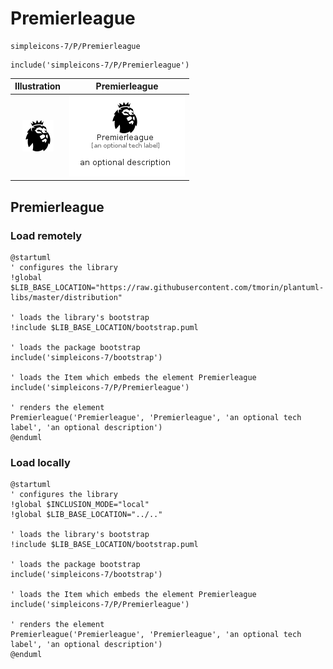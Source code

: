 # Premierleague


```text
simpleicons-7/P/Premierleague
```

```text
include('simpleicons-7/P/Premierleague')
```



| Illustration | Premierleague |
| :---: | :---: |
| ![illustration for Illustration](../../simpleicons-7/P/Premierleague.png) | ![illustration for Premierleague](../../simpleicons-7/P/Premierleague.Local.png) |




## Premierleague

### Load remotely
```plantuml
@startuml
' configures the library
!global $LIB_BASE_LOCATION="https://raw.githubusercontent.com/tmorin/plantuml-libs/master/distribution"

' loads the library's bootstrap
!include $LIB_BASE_LOCATION/bootstrap.puml

' loads the package bootstrap
include('simpleicons-7/bootstrap')

' loads the Item which embeds the element Premierleague
include('simpleicons-7/P/Premierleague')

' renders the element
Premierleague('Premierleague', 'Premierleague', 'an optional tech label', 'an optional description')
@enduml
```

### Load locally
```plantuml
@startuml
' configures the library
!global $INCLUSION_MODE="local"
!global $LIB_BASE_LOCATION="../.."

' loads the library's bootstrap
!include $LIB_BASE_LOCATION/bootstrap.puml

' loads the package bootstrap
include('simpleicons-7/bootstrap')

' loads the Item which embeds the element Premierleague
include('simpleicons-7/P/Premierleague')

' renders the element
Premierleague('Premierleague', 'Premierleague', 'an optional tech label', 'an optional description')
@enduml
```

